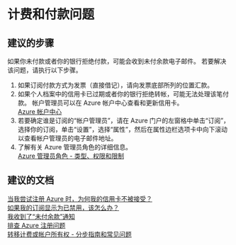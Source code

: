 <properties
    pageTitle="billing and payment issues"
    description="计费和付款问题"
    service="azure-billing"
    resource="billing"
    authors="kasparks"
    displayOrder=""
    selfHelpType="generic"
    supportTopicIds="32454856"
    resourceTags=""
    productPesIds="15659"
    cloudEnvironments="public"
/>


# 计费和付款问题

## **建议的步骤**
如果你未付款或者你的银行拒绝付款，可能会收到未付余款电子邮件。 若要解决该问题，请执行以下步骤。

1. 如果订阅付款方式为发票（直接借记），请向发票底部所列的位置汇款。
2. 如果个人档案中的信用卡已过期或者你的银行拒绝转帐，可能无法处理该笔付款。 帐户管理员可以在 Azure 帐户中心查看和更新信用卡。<br>
[Azure 帐户中心](https://account.windowsazure.com/Subscriptions)
3. 若要确定谁是订阅的“帐户管理员”，请在 Azure 门户的左窗格中单击“订阅”，选择你的订阅，单击“设置”，选择“属性”，然后在属性边栏选项卡中向下滚动以查看帐户管理员的电子邮件地址。
4. 了解有关 Azure 管理员角色的详细信息。<br>
[Azure 管理员角色 - 类型、权限和限制](https://azure.microsoft.com/documentation/articles/billing-add-change-azure-subscription-administrator/)

## **建议的文档**
[当我尝试注册 Azure 时，为何我的信用卡不被接受？](https://azure.microsoft.com/documentation/articles/billing-credit-card-fails-during-azure-sign-up/)<br>
[如果我的订阅显示为已禁用，该怎么办？](https://azure.microsoft.com/documentation/articles/billing-subscription-become-disable/)<br>
[我收到了“未付余款”通知](https://azure.microsoft.com/documentation/articles/billing-azure-subscription-past-due-balance/)<br>
[排查 Azure 注册问题](https://azure.microsoft.com/documentation/articles/billing-troubleshoot-azure-sign-up-issues/)<br>
[转移计费或帐户所有权 - 分步指南和常见问题](https://azure.microsoft.com/documentation/articles/billing-subscription-transfer/)



<!--HONumber=Jul16_HO4-->


